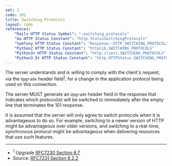```yaml
---
set: 1
code: 101
title: Switching Protocols
layout: code
references:
    "Rails HTTP Status Symbol": ":switching_protocols"
    "Go HTTP Status Constant": "http.StatusSwitchingProtocols"
    "Symfony HTTP Status Constant": "Response::HTTP_SWITCHING_PROTOCOLS"
    "Python2 HTTP Status Constant": "httplib.SWITCHING_PROTOCOLS"
    "Python3+ HTTP Status Constant": "http.client.SWITCHING_PROTOCOLS"
    "Python3.5+ HTTP Status Constant": "http.HTTPStatus.SWITCHING_PROTOCOLS"
---
```


The server understands and is willing to comply with the client's
request, via the `Upgrade` header field<sup>[1](#ref-1)</sup>, for a
change in the application protocol being used on this connection.

The server MUST generate an `Upgrade` header field in the response that
indicates which protocol(s) will be switched to immediately after the
empty line that terminates the 101 response.

It is assumed that the server will only agree to switch protocols when
it is advantageous to do so. For example, switching to a newer version
of HTTP might be advantageous over older versions, and switching to a
real-time, synchronous protocol might be advantageous when delivering
resources that use such features.

---

* <span id="ref-1"><sup>1</sup> Upgrade [RFC7230 Section 6.7][2]</span>
* Source: [RFC7231 Section 6.2.2][1]

[1]: <{{site.rfcUrl}}/rfc7231#section-6.2.2>
[2]: <{{site.rfcUrl}}/rfc7230#section-6.7>

